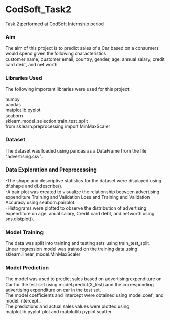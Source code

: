 # CodSoft_Task2
Task 2 performed at CodSoft Internship period

### **Aim**
The aim of this project is to predict sales of a Car based on a  consumers would spend given the following characteristics:<br>
customer name, customer email, country, gender, age, annual salary, credit card debt, and net worth

### **Libraries Used**
The following important libraries were used for this project:<br>

numpy<br>
pandas<br>
matplotlib.pyplot<br>
seaborn<br>
sklearn.model_selection.train_test_split<br>
from sklearn.preprocessing import MinMaxScaler<br>

### **Dataset**
The dataset was loaded using pandas as a DataFrame from the file "advertising.csv".

### **Data Exploration and Preprocessing**
-The shape and descriptive statistics for the dataset were displayed using df.shape and df.describe().<br>
-A pair plot was created to visualize the relationship between advertising expenditure Training and Validation Loss and Training and Validation Accuracy using seaborn.pairplot.<br>
-Histograms were plotted to observe the distribution of advertising expenditure on age, anual salary, Credit card debt, and networth using  sns.distplot().<br>

### **Model Training**
The data was split into training and testing sets using train_test_split.<br>
Linear regression model was trained on the training data using sklearn.linear_model.MinMaxScaler<br>


### **Model Prediction**
The model was used to predict sales based on advertising expenditure on Car for the test set using model.predict(X_test) and the corresponding advertising expenditure on car in the test set.<br>
The model coefficients and intercept were obtained using model.coef_ and model.intercept_.<br>
The predictions and actual sales values were plotted using matplotlib.pyplot.plot and matplotlib.pyplot.scatter.<br>

